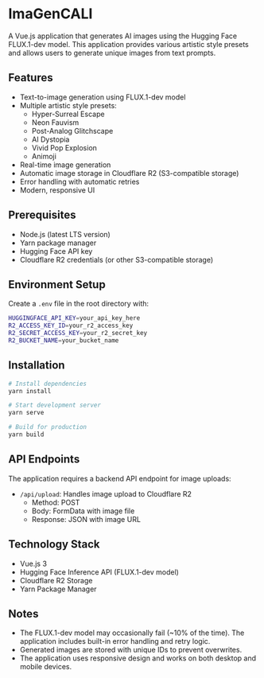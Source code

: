 # ImaGenCALI

A Vue.js application that generates AI images using the Hugging Face FLUX.1-dev model. This application provides various artistic style presets and allows users to generate unique images from text prompts.

## Features

- Text-to-image generation using FLUX.1-dev model
- Multiple artistic style presets:
  - Hyper-Surreal Escape
  - Neon Fauvism
  - Post-Analog Glitchscape
  - AI Dystopia
  - Vivid Pop Explosion
  - Animoji
- Real-time image generation
- Automatic image storage in Cloudflare R2 (S3-compatible storage)
- Error handling with automatic retries
- Modern, responsive UI

## Prerequisites

- Node.js (latest LTS version)
- Yarn package manager
- Hugging Face API key
- Cloudflare R2 credentials (or other S3-compatible storage)

## Environment Setup

Create a `.env` file in the root directory with:

```bash
HUGGINGFACE_API_KEY=your_api_key_here
R2_ACCESS_KEY_ID=your_r2_access_key
R2_SECRET_ACCESS_KEY=your_r2_secret_key
R2_BUCKET_NAME=your_bucket_name
```

## Installation

```bash
# Install dependencies
yarn install

# Start development server
yarn serve

# Build for production
yarn build
```

## API Endpoints

The application requires a backend API endpoint for image uploads:

- `/api/upload`: Handles image upload to Cloudflare R2
  - Method: POST
  - Body: FormData with image file
  - Response: JSON with image URL

## Technology Stack

- Vue.js 3
- Hugging Face Inference API (FLUX.1-dev model)
- Cloudflare R2 Storage
- Yarn Package Manager

## Notes

- The FLUX.1-dev model may occasionally fail (~10% of the time). The application includes built-in error handling and retry logic.
- Generated images are stored with unique IDs to prevent overwrites.
- The application uses responsive design and works on both desktop and mobile devices.

